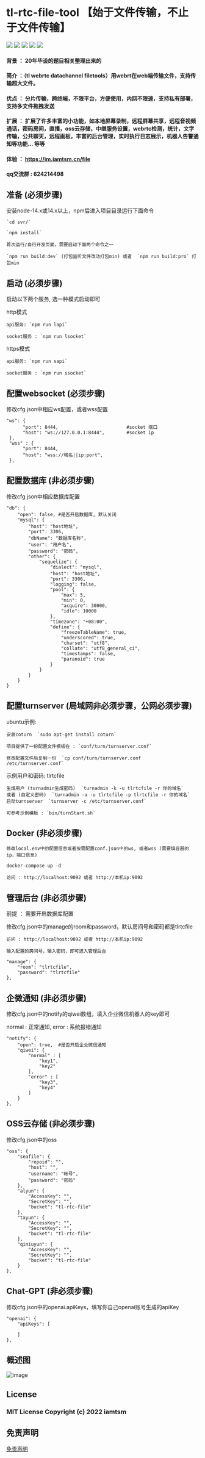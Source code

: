 # tl-rtc-file-tool   【始于文件传输，不止于文件传输】

[![](https://img.shields.io/badge/webrtc-p2p-blue)](https://webrtc.org.cn/)
[![](https://img.shields.io/badge/code-simple-green)](https://github.com/iamtsm/tl-rtc-file/)
[![](https://img.shields.io/badge/large%20file-support-green)](https://github.com/iamtsm/tl-rtc-file/)
[![](https://img.shields.io/badge/deployment-private-yellow)](https://github.com/iamtsm/tl-rtc-file/)
[![](https://img.shields.io/badge/platform-unlimited-coral)](https://github.com/iamtsm/tl-rtc-file/)


#### 背景 ： 20年毕设的题目相关整理出来的

#### 简介 ：（tl webrtc datachannel filetools）用webrt在web端传输文件，支持传输超大文件。

#### 优点 ： 分片传输，跨终端，不限平台，方便使用，内网不限速，支持私有部署，支持多文件拖拽发送

#### 扩展 ： 扩展了许多丰富的小功能，如本地屏幕录制，远程屏幕共享，远程音视频通话，密码房间，直播，oss云存储，中继服务设置，webrtc检测，统计，文字传输，公共聊天，远程画板，丰富的后台管理，实时执行日志展示，机器人告警通知等功能... 等等

#### 体验 ： https://im.iamtsm.cn/file

**qq交流群 : 624214498**

## 准备 (必须步骤)

安装node-14.x或14.x以上，npm后进入项目目录运行下面命令

    `cd svr/`

    `npm install`

    首次运行/自行开发页面，需要启动下面两个命令之一

    `npm run build:dev` (打包监听文件改动打包min) 或者  `npm run build:pro` 打包min


## 启动 (必须步骤)

启动以下两个服务, 选一种模式启动即可

http模式

    api服务: `npm run lapi`

    socket服务 : `npm run lsocket`

https模式

    api服务: `npm run sapi`

    socket服务 : `npm run ssocket`


## 配置websocket (必须步骤)

修改cfg.json中相应ws配置，或者wss配置

    "ws": {
          "port": 8444,                         #socket 端口
          "host": "ws://127.0.0.1:8444",        #socket ip
     },
     "wss" : {
          "port": 8444,
          "host": "wss://域名||ip:port",
     },

## 配置数据库 (非必须步骤)

修改cfg.json中相应数据库配置  

    "db": {
        "open": false, #是否开启数据库, 默认关闭
        "mysql": {
            "host": "host地址",
            "port": 3306,
            "dbName": "数据库名称",
            "user": "用户名",
            "password": "密码",
            "other": {
                "sequelize": {
                    "dialect": "mysql",
                    "host": "host地址",
                    "port": 3306,
                    "logging": false,
                    "pool": {
                        "max": 5,
                        "min": 0,
                        "acquire": 30000,
                        "idle": 10000
                    },
                    "timezone": "+08:00",
                    "define": {
                        "freezeTableName": true,
                        "underscored": true,
                        "charset": "utf8",
                        "collate": "utf8_general_ci",
                        "timestamps": false,
                        "paranoid": true
                    }
                }
            }
        }
    }

## 配置turnserver (局域网非必须步骤，公网必须步骤)

ubuntu示例:

    安装coturn  `sudo apt-get install coturn`

    项目提供了一份配置文件模板在 : `conf/turn/turnserver.conf`

    修改配置文件后复制一份  `cp conf/turn/turnserver.conf /etc/turnserver.conf`

示例用户和密码: tlrtcfile

    生成用户 (turnadmin生成密码)  `turnadmin -k -u tlrtcfile -r 你的域名`
    或者 (自定义密码)  `turnadmin -a -u tlrtcfile -p tlrtcfile -r 你的域名`
    启动turnserver  `turnserver -c /etc/turnserver.conf`

    可参考示例模板 : `bin/turnStart.sh`


## Docker (非必须步骤)
    修改local.env中的配置信息或者按需配置conf.json中的ws, 或者wss (需要填容器的ip，端口信息)
    
    docker-compose up -d

    访问 : http://localhost:9092 或者 http://本机ip:9092

## 管理后台 (非必须步骤)

前提 ： 需要开启数据库配置

修改cfg.json中的manage的room和password，默认房间号和密码都是tlrtcfile

    访问 : http://localhost:9092 或者 http://本机ip:9092

    输入配置的房间号，输入密码，即可进入管理后台

    "manage": {
		"room": "tlrtcfile",
		"password": "tlrtcfile"
	},

## 企微通知 (非必须步骤)

修改cfg.json中的notify的qiwei数组，填入企业微信机器人的key即可

normal : 正常通知, error : 系统报错通知

    "notify": {
        "open": true,  #是否开启企业微信通知
        "qiwei": {
            "normal" : [
                "key1",
                "key2"
            ],
            "error" : [
                "key3",
                "key4"
            ]
        }
    },

## OSS云存储 (非必须步骤)

修改cfg.json中的oss

    "oss": {
		"seafile": {
			"repoid": "",
			"host": "",
			"username": "帐号",
			"password": "密码"
		},
		"alyun": {
			"AccessKey": "",
			"SecretKey": "",
			"bucket": "tl-rtc-file"
		},
		"txyun": {
			"AccessKey": "",
			"SecretKey": "",
			"bucket": "tl-rtc-file"
		},
		"qiniuyun": {
			"AccessKey": "",
			"SecretKey": "",
			"bucket": "tl-rtc-file"
		}
	},

## Chat-GPT (非必须步骤)

修改cfg.json中的openai.apiKeys，填写你自己openai账号生成的apiKey

    "openai": {
		"apiKeys": [
			
		]
	},

## 概述图

![image](doc/tl-rtc-file-tool.jpg)

## License

### MIT License Copyright (c) 2022 iamtsm

## 免责声明

[免责声明](DISCLAIMER.md)